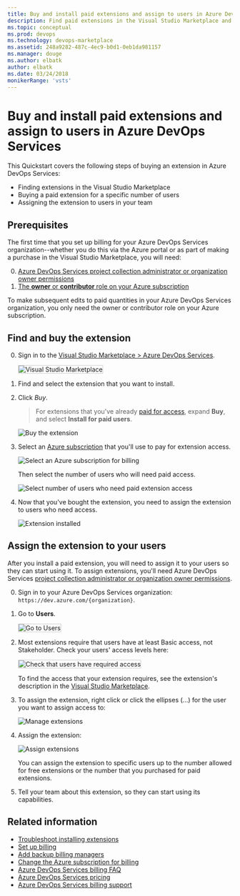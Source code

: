 ```yaml
---
title: Buy and install paid extensions and assign to users in Azure DevOps Services | Azure DevOps Services 
description: Find paid extensions in the Visual Studio Marketplace and learn how to buy, install, and assign them.
ms.topic: conceptual
ms.prod: devops
ms.technology: devops-marketplace
ms.assetid: 248a9282-487c-4ec9-b0d1-0eb1da981157
ms.manager: douge
ms.author: elbatk
author: elbatk
ms.date: 03/24/2018
monikerRange: 'vsts'
---
```


# Buy and install paid extensions and assign to users in Azure DevOps Services

This Quickstart covers the following steps of buying an extension in Azure DevOps Services:
* Finding extensions in the Visual Studio Marketplace
* Buying a paid extension for a specific number of users
* Assigning the extension to users in your team

## Prerequisites

The first time that you set up billing for your Azure DevOps Services organization--whether you do this via the Azure portal or as part of making a purchase in the Visual Studio Marketplace, you will need:

0. [Azure DevOps Services project collection administrator or organization owner permissions](../organizations/accounts/faq-add-delete-users.md#find-owner)
0. [The **owner** or **contributor** role on your Azure subscription](../organizations/billing/add-backup-billing-managers.md)

To make subsequent edits to paid quantities in your Azure DevOps Services organization, you only need the owner or contributor role on your Azure subscription.


## Find and buy the extension

0.  Sign in to the [Visual Studio Marketplace > Azure DevOps Services](https://marketplace.visualstudio.com/vsts).
	
	<img alt="Visual Studio Marketplace" src="_img/get-vsts-extensions/marketplace.png" style="border: 1px solid #CCCCCC" />

0.	Find and select the extension that you want to install. 

0.	Click *Buy*.
	
	> For extensions that you've already [paid for access](./faq-extensions.md#paid-access), expand **Buy**, and select **Install for paid users**. 

	![Buy the extension](_img/get-vsts-extensions/test-manager-extension.png)

0.	Select an [Azure subscription](https://azure.microsoft.com/pricing/purchase-options/) that you'll use to pay for extension access.
	
	![Select an Azure subscription for billing](_img/get-vsts-extensions/select-azure-sub.png)

	Then select the number of users who will need paid access.

	![Select number of users who need paid extension access](_img/get-vsts-extensions/select-paid-users.png)

0.	Now that you've bought the extension, you need to assign the extension to users who need access.

	![Extension installed](_img/get-vsts-extensions/go-to-organization.png)

## Assign the extension to your users

After you install a paid extension, you will need to assign it to your users so they can start using it. 
To assign extensions, you'll need Azure DevOps Services [project collection administrator or organization owner permissions](./faq-extensions.md#find-owner).

0.	Sign in to your Azure DevOps Services organization: ```https://dev.azure.com/{organization}```.

0.	Go to **Users**.

	<img alt="Go to Users" src="../_shared/_img/users-hub-updated-ui.png" style="border: 1px solid #CCCCCC" />

0.	Most extensions require that users have at least Basic access, not Stakeholder. Check your users' access levels here:

	<img alt="Check that users have required access" src="_img/assign-extensions/check-user-access.png" style="border: 1px solid #CCCCCC" />

	To find the access that your extension requires, see the extension's description in the [Visual Studio Marketplace](https://marketplace.visualstudio.com).

0.	To assign the extension, right click or click the ellipses (...) for the user you want to assign access to:

	![Manage extensions](_img/assign-extensions/manage-extensions.png)

0.	Assign the extension:

    ![Assign extensions](_img/assign-extensions/assign-extension.png)

	You can assign the extension to specific users up to the number allowed for free extensions or the number that you purchased for paid extensions.

0.	Tell your team about this extension, so they can start using its capabilities.

## Related information

- [Troubleshoot installing extensions](faq-extensions.md)
- [Set up billing](../organizations/billing/set-up-billing-for-your-organization-vs.md)
- [Add backup billing managers](../organizations/billing/add-backup-billing-managers.md)
- [Change the Azure subscription for billing](../organizations/billing/change-azure-subscription.md)
- [Azure DevOps Services billing FAQ](../organizations/billing/vsts-billing-faq.md)
- [Azure DevOps Services pricing](https://azure.microsoft.com/pricing/details/visual-studio-team-services/)
- [Azure DevOps Services billing support](https://azure.microsoft.com/support/devops/)
